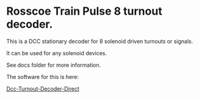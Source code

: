 # Rosscoe Train Pulse 8 turnout decoder.

This is a DCC stationary decoder for 8 solenoid driven turnouts or signals.

It can be used for any solenoid devices.

See docs folder for more information.


The software for this is here:

[Dcc-Turnout-Decoder-Direct](https://github.com/Rosscoetrain/DCC-Turnout-Decoder-Direct)


